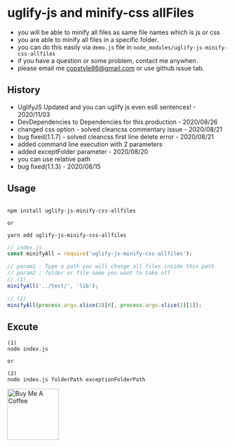# uglify-js and minify-css allFiles

-   you will be able to minify all files as same file names which is js or css
-   you are able to minify all files in a specific folder.
-   you can do this easily via `demo.js` file in `node_modules/uglify-js-minify-css-allfiles`
-   if you have a question or some problem, contact me anywhen.
-   please email me copstyle86@gmail.com or use github issue tab.

## History
-   UglifyJS Updated and you can uglify js even es6 sentences! - 2020/11/03
-   DevDependencies to Dependencies for this production - 2020/08/26
-   changed css option - solved cleancss commentary issue - 2020/08/21
-   bug fixed(1.1.7) - solved cleancss first line delete error - 2020/08/21
-   added command line execution with 2 parameters
-   added exceptFolder parameter - 2020/08/20
-   you can use relative path
-   bug fixed(1.1.3) - 2020/08/15

## Usage

```

npm install uglify-js-minify-css-allfiles

or

yarn add uglify-js-minify-css-allfiles
```

```javascript
// index.js
const minifyAll = require('uglify-js-minify-css-allfiles');

// param1 : Type a path you will change all files inside this path
// param2 : folder or file name you want to take off
// (1)
minifyAll('../test/', 'lib');

// (2)
minifyAll(process.argv.slice(2)[0], process.argv.slice(2)[1]);
```

## Excute

```
(1)
node index.js

or

(2)
node index.js folderPath exceptionFolderPath
```

<a href="https://www.buymeacoffee.com/eYs1lFK" target="_blank"><img src="https://cdn.buymeacoffee.com/buttons/v2/default-yellow.png" alt="Buy Me A Coffee" style="width: 117px !important;" ></a>
